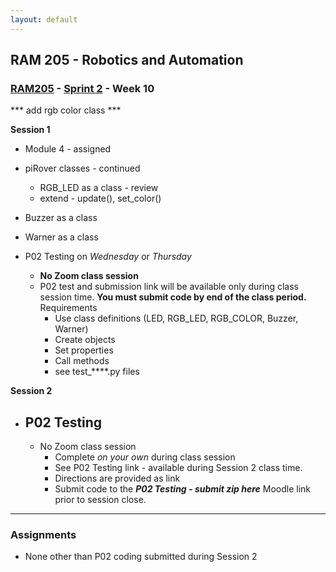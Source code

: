 ```yaml
---
layout: default
---
```


## RAM 205 - Robotics and Automation

### [RAM205](../../) - [Sprint 2](../) - Week 10

   
*** add rgb color class ***

**Session 1**
- Module 4 - assigned

- piRover classes - continued
  - RGB_LED as a class - review
  - extend - update(), set_color() 
- Buzzer as a class 
- Warner as a class

- P02 Testing on *Wednesday* or *Thursday*
  - **No Zoom class session**
  - P02 test and submission link will be available only during class session time. **You must submit code by end of the class period.**  
  Requirements
    - Use class definitions (LED, RGB_LED, RGB_COLOR, Buzzer, Warner)
    - Create objects
    - Set properties
    - Call methods
    - see test_****.py files 

**Session 2**

- ## P02 Testing ####
  
  - No Zoom class session
    - Complete *on your own* during class session
    - See P02 Testing link - available during Session 2 class time.
    - Directions are provided as link
    - Submit code to the ***P02 Testing - submit zip here*** Moodle link prior to session close.
       
---

### Assignments

- None other than P02 coding submitted during Session 2
  